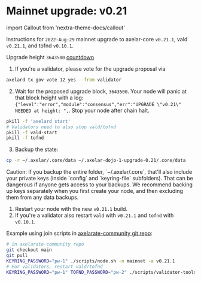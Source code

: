 # Mainnet upgrade: v0.21

import Callout from 'nextra-theme-docs/callout'

Instructions for `2022-Aug-29` mainnet upgrade to axelar-core `v0.21.1`, vald `v0.21.1`, and tofnd `v0.10.1`.

Upgrade height `3643500` [countdown](https://www.mintscan.io/axelar/blocks/3643500)

1. If you're a validator, please vote for the upgrade proposal via

```bash
axelard tx gov vote 12 yes --from validator
```

2. Wait for the proposed upgrade block, `3643500`. Your node will panic at that block height with a log: `{"level":"error","module":"consensus","err":"UPGRADE \"v0.21\" NEEDED at height: ",`. Stop your node after chain halt.

```bash
pkill -f 'axelard start'
# Validators need to also stop vald/tofnd
pkill -f vald-start
pkill -f tofnd
```

3. Backup the state:

```bash
cp -r ~/.axelar/.core/data ~/.axelar-dojo-1-upgrade-0.21/.core/data
```

<Callout type="warning" emoji="⚠️">
  Caution: If you backup the entire folder, `~/.axelar/.core`, that'll also include your private keys (inside `config` and `keyring-file` subfolders). That can be dangerous if anyone gets access to your backups. We recommend backing up keys separately when you first create your node, and then excluding them from any data backups.
</Callout>

1. Restart your node with the new `v0.21.1` build.
2. If you're a validator also restart `vald` with `v0.21.1` and `tofnd` with `v0.10.1`.

Example using join scripts in [axelarate-community git repo](https://github.com/axelarnetwork/axelarate-community):

```bash
# in axelarate-community repo
git checkout main
git pull
KEYRING_PASSWORD="pw-1" ./scripts/node.sh -n mainnet -a v0.21.1
# For validators, restart vald/tofnd
KEYRING_PASSWORD="pw-1" TOFND_PASSWORD="pw-2" ./scripts/validator-tools-host.sh -a v0.21.1 -q v0.10.1 -n mainnet
```
